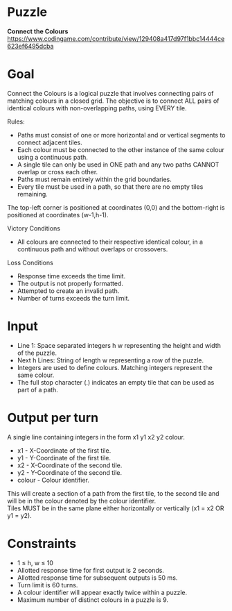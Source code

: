 # Puzzle
**Connect the Colours** https://www.codingame.com/contribute/view/129408a417d97f1bbc14444ce623ef6495dcba

# Goal
Connect the Colours is a logical puzzle that involves connecting pairs of matching colours in a closed grid. The objective is to connect ALL pairs of identical colours with non-overlapping paths, using EVERY tile.
  
Rules:  
* Paths must consist of one or more horizontal and or vertical segments to connect adjacent tiles.
* Each colour must be connected to the other instance of the same colour using a continuous path.
* A single tile can only be used in ONE path and any two paths CANNOT overlap or cross each other.
* Paths must remain entirely within the grid boundaries.
* Every tile must be used in a path, so that there are no empty tiles remaining.

The top-left corner is positioned at coordinates (0,0) and the bottom-right is positioned at coordinates (w-1,h-1).

Victory Conditions  
* All colours are connected to their respective identical colour, in a continuous path and without overlaps or crossovers. 

Loss Conditions  
* Response time exceeds the time limit.
* The output is not properly formatted.
* Attempted to create an invalid path.
* Number of turns exceeds the turn limit.

# Input
* Line 1: Space separated integers h w representing the height and width of the puzzle.
* Next h Lines: String of length w representing a row of the puzzle.
* Integers are used to define colours. Matching integers represent the same colour.
* The full stop character (.) indicates an empty tile that can be used as part of a path.

# Output per turn
A single line containing integers in the form x1 y1 x2 y2 colour.  
* x1 - X-Coordinate of the first tile.
* y1 - Y-Coordinate of the first tile.
* x2 - X-Coordinate of the second tile.
* y2 - Y-Coordinate of the second tile.
* colour - Colour identifier. 

This will create a section of a path from the first tile, to the second tile and will be in the colour denoted by the colour identifier.  
Tiles MUST be in the same plane either horizontally or vertically (x1 = x2 OR y1 = y2).   

# Constraints
* 1 ≤ h, w ≤ 10
* Allotted response time for first output is 2 seconds.
* Allotted response time for subsequent outputs is 50 ms.
* Turn limit is 60 turns.
* A colour identifier will appear exactly twice within a puzzle.
* Maximum number of distinct colours in a puzzle is 9.
